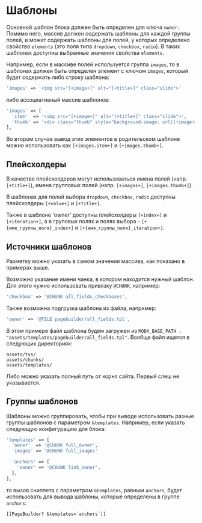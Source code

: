 # Шаблоны

Основной шаблон блока должен быть определен для ключа `owner`. Помимо него, массив должен содержать шаблоны для каждой группы полей, и может содержать шаблоны для полей, у которых определено свойство `elements` (это поля типа `dropdown`, `checkbox`, `radio`). В таких шаблонах доступны выбранные значения свойства `elements`.

Например, если в массиве полей используется группа `images`, то в шаблонах должен быть определен элемент с ключом `images`, который будет содержать либо строку шаблона:

```php
'images' => '<img src="[+image+]" alt="[+title+]" class="slide">'
```

либо ассоциативный массив шаблонов:

```php
'images' => [
  'item'  => '<img src="[+image+]" alt="[+title+]" class="slide">',
  'thumb' => '<div class="thumb" style="background-image: url([+image+])"></div>',
],
```

Во втором случае вывод этих элементов в родительском шаблоне можно использовать как `[+images.item+]` и `[+images.thumb+]`.

## Плейсхолдеры

В качестве плейсхолдеров могут использоваться имена полей (напр. `[+title+]`), имена групповых полей (напр. `[+images+]`, `[+images.thumb+]`).

В шаблонах для полей выбора `dropdown`, `checkbox`, `radio` доступны плейсхолдеры `[+value+]` и `[+title+]`.

Также в шаблоне 'owner' доступны плейсхолдеры `[+index+]` и `[+iteration+]`, а в груповых полях и полях выбора - `[+{имя_группы_поля}_index+]` и `[+{имя_группы_поля}_iteration+]`.

## Источники шаблонов

Разметку можно указать в самом значении массива, как показано в примерах выше.

Возможно указание имени чанка, в котором находится нужный шаблон. Для этого нужно использовать привязку `@CHUNK`, например:

```php
'checkbox' => '@CHUNK all_fields_checkboxes',
```

Также возможна подгрузка шаблона из файла, например:

```php
'owner' => '@FILE pagebuilder/all_fields.tpl',
```

В этом примере файл шаблона будем загружен из `MODX_BASE_PATH . "assets/templates/pagebuilder/all_fields.tpl"`. Вообще файл ищется в следующих директориях:

```
assets/tvs/
assets/chunks/
assets/templates/
```

Либо можно указать полный путь от корня сайта. Первый слеш не указывается.

## Группы шаблонов

Шаблоны можно группировать, чтобы при выводе использовать разные группы шаблонов с параметром `&templates`. Например, если указать следующую конфигурацию для блока:

```php
'templates' => [
  'owner'  => '@CHUNK full_owner',
  'images' => '@CHUNK full_images'

  'anchors' => [
    'owner' => '@CHUNK link_owner',
  ],
],
```

то вызов сниппета с параметром `&templates`, равным `anchors`, будет использовать для вывода шаблоны, которые определены в группе `anchors`:

```
[[PageBuilder? &templates=`anchors`]]
```
